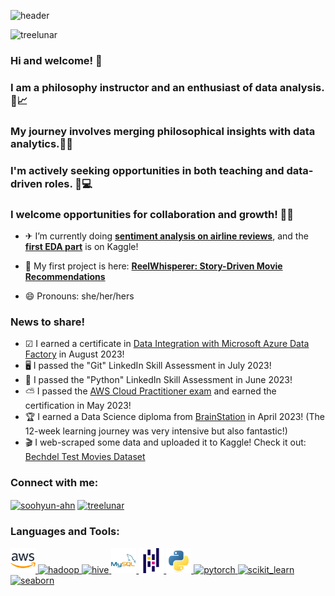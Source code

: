 ![header](https://capsule-render.vercel.app/api?type=waving&height=280&section=header&text=Welcome!&fontSize=90&animation=fadeIn&fontAlignY=38&color=gradient&desc=Soohyun's%20GitHub%20Profile&descAlignY=55&descAlign=62)
<p align="left"> <img src="https://komarev.com/ghpvc/?username=treelunar&label=Profile%20views&color=0e75b6&style=flat" alt="treelunar" /> </p>

### Hi and welcome! 👋
### I am a philosophy instructor and an enthusiast of data analysis. 🤔📈
### My journey involves merging philosophical insights with data analytics.🌉🧠
### I'm actively seeking opportunities in both teaching and data-driven roles. 🏫💻
### I welcome opportunities for collaboration and growth! 🤝🌱

- ✈ I’m currently doing [**sentiment analysis on airline reviews**](https://github.com/treelunar/2023_Airline_Reviews_Analysis), and the [**first EDA part**](https://www.kaggle.com/code/treelunar/airline-review-analysis-part-1-eda) is on Kaggle!

- 🌱 My first project is here: [**ReelWhisperer: Story-Driven Movie Recommendations**](https://github.com/treelunar/2023_Capstone_BSTN)

- 😄 Pronouns: she/her/hers

### News to share!
- ☑ I earned a certificate in [Data Integration with Microsoft Azure Data Factory](https://www.coursera.org/account/accomplishments/certificate/WDTJHQMJJBBC) in August 2023!
- 🖥 I passed the "Git" LinkedIn Skill Assessment in July 2023! 
- 🐍 I passed the "Python" LinkedIn Skill Assessment in June 2023!
- ⛅ I passed the [AWS Cloud Practitioner exam](https://www.credly.com/badges/20f75f7b-e8f7-48da-b7b8-912243c5eadd) and earned the certification in May 2023!
- 🏆 I earned a Data Science diploma from [BrainStation](https://brainstation.io/course/online/remote-data-science-bootcamp) in April 2023! (The 12-week learning journey was very intensive but also fantastic!)
- 🎬 I web-scraped some data and uploaded it to Kaggle! Check it out: [Bechdel Test Movies Dataset](https://www.kaggle.com/datasets/treelunar/bechdel-test-movies-as-of-feb-28-2023)

<h3 align="left">Connect with me:</h3>
<p align="left">
<a href="https://linkedin.com/in/soohyun-ahn" target="blank"><img align="center" src="https://raw.githubusercontent.com/rahuldkjain/github-profile-readme-generator/master/src/images/icons/Social/linked-in-alt.svg" alt="soohyun-ahn" height="30" width="40" /></a>
<a href="https://kaggle.com/treelunar" target="blank"><img align="center" src="https://raw.githubusercontent.com/rahuldkjain/github-profile-readme-generator/master/src/images/icons/Social/kaggle.svg" alt="treelunar" height="30" width="40" /></a>
</p>

<h3 align="left">Languages and Tools:</h3>
<p align="left"> <a href="https://aws.amazon.com" target="_blank" rel="noreferrer"> <img src="https://raw.githubusercontent.com/devicons/devicon/master/icons/amazonwebservices/amazonwebservices-original-wordmark.svg" alt="aws" width="40" height="40"/> </a> <a href="https://hadoop.apache.org/" target="_blank" rel="noreferrer"> <img src="https://www.vectorlogo.zone/logos/apache_hadoop/apache_hadoop-icon.svg" alt="hadoop" width="40" height="40"/> </a> <a href="https://hive.apache.org/" target="_blank" rel="noreferrer"> <img src="https://www.vectorlogo.zone/logos/apache_hive/apache_hive-icon.svg" alt="hive" width="40" height="40"/> </a> <a href="https://www.mysql.com/" target="_blank" rel="noreferrer"> <img src="https://raw.githubusercontent.com/devicons/devicon/master/icons/mysql/mysql-original-wordmark.svg" alt="mysql" width="40" height="40"/> </a> <a href="https://pandas.pydata.org/" target="_blank" rel="noreferrer"> <img src="https://raw.githubusercontent.com/devicons/devicon/2ae2a900d2f041da66e950e4d48052658d850630/icons/pandas/pandas-original.svg" alt="pandas" width="40" height="40"/> </a> <a href="https://www.python.org" target="_blank" rel="noreferrer"> <img src="https://raw.githubusercontent.com/devicons/devicon/master/icons/python/python-original.svg" alt="python" width="40" height="40"/> </a> <a href="https://pytorch.org/" target="_blank" rel="noreferrer"> <img src="https://www.vectorlogo.zone/logos/pytorch/pytorch-icon.svg" alt="pytorch" width="40" height="40"/> </a> <a href="https://scikit-learn.org/" target="_blank" rel="noreferrer"> <img src="https://upload.wikimedia.org/wikipedia/commons/0/05/Scikit_learn_logo_small.svg" alt="scikit_learn" width="40" height="40"/> </a> <a href="https://seaborn.pydata.org/" target="_blank" rel="noreferrer"> <img src="https://seaborn.pydata.org/_images/logo-mark-lightbg.svg" alt="seaborn" width="40" height="40"/> </a> </p>
